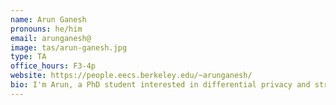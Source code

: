 ```yaml
---
name: Arun Ganesh
pronouns: he/him
email: arunganesh@
image: tas/arun-ganesh.jpg
type: TA
office_hours: F3-4p
website: https://people.eecs.berkeley.edu/~arunganesh/
bio: I'm Arun, a PhD student interested in differential privacy and string algorithms. My research overlaps heavily with some of the CS70 topics, so feel free to reach out to me asking about applications of CS70 topics in the "real world", what I work on, or anything related to grad school!
---
```

